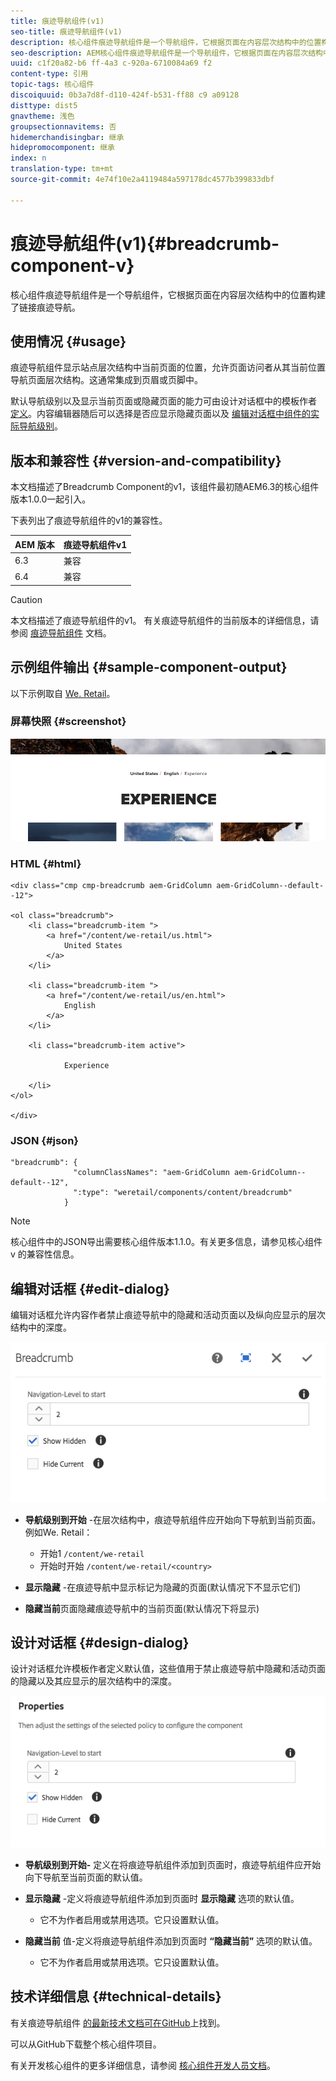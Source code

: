 ```yaml
---
title: 痕迹导航组件(v1)
seo-title: 痕迹导航组件(v1)
description: 核心组件痕迹导航组件是一个导航组件，它根据页面在内容层次结构中的位置构建了链接痕迹导航。
seo-description: AEM核心组件痕迹导航组件是一个导航组件，它根据页面在内容层次结构中的位置构建了链接痕迹导航。
uuid: c1f20a82-b6 ff-4a3 c-920a-6710084a69 f2
content-type: 引用
topic-tags: 核心组件
discoiquuid: 0b3a7d8f-d110-424f-b531-ff88 c9 a09128
disttype: dist5
gnavtheme: 浅色
groupsectionnavitems: 否
hidemerchandisingbar: 继承
hidepromocomponent: 继承
index: n
translation-type: tm+mt
source-git-commit: 4e74f10e2a4119484a597178dc4577b399833dbf

---
```



# 痕迹导航组件(v1){#breadcrumb-component-v}

核心组件痕迹导航组件是一个导航组件，它根据页面在内容层次结构中的位置构建了链接痕迹导航。

## 使用情况 {#usage}

痕迹导航组件显示站点层次结构中当前页面的位置，允许页面访问者从其当前位置导航页面层次结构。这通常集成到页眉或页脚中。

默认导航级别以及显示当前页面或隐藏页面的能力可由设计对话框中的模板作者 [定义](breadcrumb-v1.md#main-pars_title_1995166862)。内容编辑器随后可以选择是否应显示隐藏页面以及 [编辑对话框中组件的实际导航级别](breadcrumb-v1.md#main-pars_title)。

## 版本和兼容性 {#version-and-compatibility}

本文档描述了Breadcrumb Component的v1，该组件最初随AEM6.3的核心组件版本1.0.0一起引入。

下表列出了痕迹导航组件的v1的兼容性。

| AEM 版本 | 痕迹导航组件v1 |
|--- |--- |
| 6.3 | 兼容 |
| 6.4 | 兼容 |

>[!CAUTION]
>
>本文档描述了痕迹导航组件的v1。
>有关痕迹导航组件的当前版本的详细信息，请参阅 [痕迹导航组件](breadcrumb.md) 文档。

## 示例组件输出 {#sample-component-output}

以下示例取自 [We. Retail](https://helpx.adobe.com/experience-manager/6-4/sites/developing/using/we-retail.html)。

### 屏幕快照 {#screenshot}

![](assets/chlimage_1-33.png)

### HTML {#html}

```
<div class="cmp cmp-breadcrumb aem-GridColumn aem-GridColumn--default--12">

<ol class="breadcrumb">
    <li class="breadcrumb-item ">
        <a href="/content/we-retail/us.html">
            United States
        </a>
    </li>

    <li class="breadcrumb-item ">
        <a href="/content/we-retail/us/en.html">
            English
        </a>
    </li>

    <li class="breadcrumb-item active">
        
            Experience
        
    </li>
</ol>
 
</div>
```

### JSON {#json}

```
"breadcrumb": {
              "columnClassNames": "aem-GridColumn aem-GridColumn--default--12",
              ":type": "weretail/components/content/breadcrumb"
            }
```

>[!NOTE]
>
>核心组件中的JSON导出需要核心组件版本1.1.0。有关更多信息，请参见核心组件v [](versions.md#main-pars_title_236368006) 的兼容性信息。

## 编辑对话框 {#edit-dialog}

编辑对话框允许内容作者禁止痕迹导航中的隐藏和活动页面以及纵向应显示的层次结构中的深度。

![](assets/chlimage_1-34.png)

* **导航级别到开始** -在层次结构中，痕迹导航组件应开始向下导航到当前页面。例如We. Retail：

   * 开始1 `/content/we-retail`
   * 开始时开始 `/content/we-retail/<country>`

* **显示隐藏** -在痕迹导航中显示标记为隐藏的页面(默认情况下不显示它们)
* **隐藏当前**页面隐藏痕迹导航中的当前页面(默认情况下将显示)

## 设计对话框 {#design-dialog}

设计对话框允许模板作者定义默认值，这些值用于禁止痕迹导航中隐藏和活动页面的隐藏以及其应显示的层次结构中的深度。

![](assets/chlimage_1-35.png)

* **导航级别到开始-** 定义在将痕迹导航组件添加到页面时，痕迹导航组件应开始向下导航至当前页面的默认值。
* **显示隐藏** -定义将痕迹导航组件添加到页面时 **显示隐藏** 选项的默认值。

   * 它不为作者启用或禁用选项。它只设置默认值。

* **隐藏当前** 值-定义将痕迹导航组件添加到页面时 **“隐藏当前”** 选项的默认值。

   * 它不为作者启用或禁用选项。它只设置默认值。

## 技术详细信息 {#technical-details}

有关痕迹导航组件 [的最新技术文档可在GitHub](https://github.com/adobe/aem-core-wcm-components/tree/master/content/src/content/jcr_root/apps/core/wcm/components/breadcrumb/v1/breadcrumb)上找到。

可以从GitHub下载整个核心组件项目。

有关开发核心组件的更多详细信息，请参阅 [核心组件开发人员文档](developing.md)。
